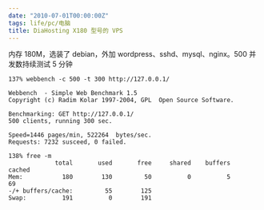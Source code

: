 ```yaml
---
date: "2010-07-01T00:00:00Z"
tags: life/pc/电脑
title: DiaHosting X180 型号的 VPS
---
```


内存 180M，选装了 debian，外加 wordpress、sshd、mysql、nginx。500
并发数持续测试 5 分钟

    137% webbench -c 500 -t 300 http://127.0.0.1/

    Webbench  - Simple Web Benchmark 1.5
    Copyright (c) Radim Kolar 1997-2004, GPL  Open Source Software.

    Benchmarking: GET http://127.0.0.1/
    500 clients, running 300 sec.

    Speed=1446 pages/min, 522264  bytes/sec.
    Requests: 7232 susceed, 0 failed.

    138% free -m
                 total       used       free     shared    buffers     cached
    Mem:           180        130         50          0          5         69
    -/+ buffers/cache:         55        125
    Swap:          191          0        191
